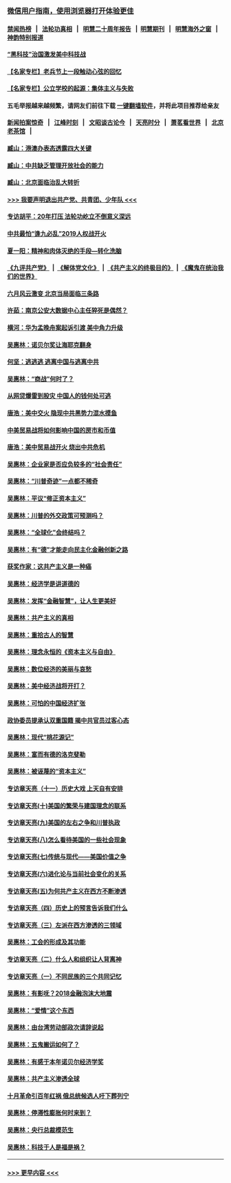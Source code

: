 ### [微信用户指南，使用浏览器打开体验更佳](https://github.com/gfw-breaker/banned-news1/blob/master/indexes/wechat-guide.md?t=0)
#### [禁闻热榜](热点新闻.md?t=0)  &nbsp;&nbsp;|&nbsp;&nbsp; [法轮功真相](https://github.com/gfw-breaker/truth/blob/master/README.md?t=0) &nbsp;&nbsp;|&nbsp;&nbsp; [明慧二十周年报告](https://github.com/gfw-breaker/mh-reports/blob/master/README.md?t=0) &nbsp;&nbsp;|&nbsp;&nbsp;[明慧期刊](https://github.com/gfw-breaker/mh-qikan) &nbsp;&nbsp;|&nbsp;&nbsp; [明慧海外之窗](https://github.com/gfw-breaker/mh-news/blob/master/README.md?t=0) &nbsp;&nbsp;|&nbsp;&nbsp; [神韵特别报道](https://github.com/gfw-breaker/mh-news/blob/master/shenyun.md?t=0)
#### [“黑科技”治国激发美中科技战](../pages/nsc423/n11638056.md?t=02080211) 
#### [【名家专栏】老兵节上一段触动心弦的回忆](../pages/nsc423/n11646016.md?t=02080211) 
#### [【名家专栏】公立学校的起源：集体主义与失败](../pages/nsc423/n11601833.md?t=02080211) 
#### 五毛举报越来越频繁，请网友们前往下载 [一键翻墙软件](https://github.com/gfw-breaker/ssr-accounts)，并将此项目推荐给亲友
#### [新闻拍案惊奇](https://github.com/gfw-breaker/banned-news1/blob/master/pages/link4.md) &nbsp;&nbsp;|&nbsp;&nbsp; [江峰时刻](https://github.com/gfw-breaker/banned-news1/blob/master/pages/link4.md) &nbsp;&nbsp;|&nbsp;&nbsp; [文昭谈古论今](https://github.com/gfw-breaker/banned-news1/blob/master/pages/link4.md) &nbsp;&nbsp;|&nbsp;&nbsp; [天亮时分](https://github.com/gfw-breaker/banned-news1/blob/master/pages/link4.md) &nbsp;&nbsp;|&nbsp;&nbsp; [萧茗看世界](https://github.com/gfw-breaker/banned-news1/blob/master/pages/link4.md) &nbsp;&nbsp;|&nbsp;&nbsp; [北京老茶馆](https://github.com/gfw-breaker/banned-news1/blob/master/pages/link4.md) &nbsp;&nbsp;|&nbsp;&nbsp; 
#### [臧山：港澳办表态透露四大关键](../pages/nsc423/n11421628.md?t=02080211) 
#### [臧山：中共缺乏管理开放社会的能力](../pages/nsc423/n11407457.md?t=02080211) 
#### [臧山：北京面临治乱大转折](../pages/nsc423/n11406895.md?t=02080211) 
#### [>>> 我要声明退出共产党、共青团、少年队 <<<](https://github.com/begood0513/goodnews/blob/master/quit/letter.md) 
#### [专访胡平：20年打压 法轮功屹立不倒意义深远](../pages/nsc423/n11398800.md?t=02080211) 
#### [中共最怕“逢九必乱”2019人权战开火](../pages/nsc423/n11385248.md?t=02080211) 
#### [夏一阳：精神和肉体灭绝的手段—转化洗脑](../pages/nsc423/n11368250.md?t=02080211) 
#### [《九评共产党》](https://github.com/begood0513/9ping.md/blob/master/README.md) &nbsp;|&nbsp; [《解体党文化》](../../../../jtdwh.md/blob/master/README.md)  &nbsp;|&nbsp; [《共产主义的终极目的》](../../../../gczydzjmd.md/blob/master/README.md) &nbsp;|&nbsp; [《魔鬼在统治我们的世界》](../../../../mgztzwmdsj.md/blob/master/README.md) 
#### [六月风云激变 北京当局面临三条路](../pages/nsc423/n11313668.md?t=02080211) 
#### [许茹：南京公安大数据中心主任猝死是偶然？](../pages/nsc423/n11064744.md?t=02080211) 
#### [横河：华为孟晚舟案起诉引渡 美中角力升级](../pages/nsc423/n11027230.md?t=02080211) 
#### [吴惠林：诺贝尔奖让海耶克翻身](../pages/nsc423/n10890049.md?t=02080211) 
#### [何坚：逃逃逃 逃离中国与逃离中共](../pages/nsc423/n10592891.md?t=02080211) 
#### [吴惠林：“商战”何时了？](../pages/nsc423/n10573558.md?t=02080211) 
#### [从网贷爆雷到股灾 中国人的钱何处可逃](../pages/nsc423/n10572800.md?t=02080211) 
#### [唐浩：美中交火 隐现中共黑势力混水摸鱼](../pages/nsc423/n10544040.md?t=02080211) 
#### [中美贸易战将如何影响中国的房市和币值](../pages/nsc423/n10543697.md?t=02080211) 
#### [唐浩：美中贸易战开火 烧出中共危机](../pages/nsc423/n10540126.md?t=02080211) 
#### [吴惠林：企业家是否应负较多的“社会责任”](../pages/nsc423/n10535022.md?t=02080211) 
#### [吴惠林：“川普奇迹”一点都不稀奇](../pages/nsc423/n10512808.md?t=02080211) 
#### [吴惠林：平议“修正资本主义”](../pages/nsc423/n10495724.md?t=02080211) 
#### [吴惠林：川普的外交政策可预测吗？](../pages/nsc423/n10462387.md?t=02080211) 
#### [吴惠林：“全球化”会终结吗？](../pages/nsc423/n10452838.md?t=02080211) 
#### [吴惠林：有“德”才能走向民主化金融创新之路](../pages/nsc423/n10432292.md?t=02080211) 
#### [获奖作家：这共产主义是一种癌](../pages/nsc423/n10431541.md?t=02080211) 
#### [吴惠林：经济学是讲道德的](../pages/nsc423/n10398014.md?t=02080211) 
#### [吴惠林：发挥“金融智慧”，让人生更美好](../pages/nsc423/n10375019.md?t=02080211) 
#### [吴惠林：共产主义的真相](../pages/nsc423/n10351394.md?t=02080211) 
#### [吴惠林：重拾古人的智慧](../pages/nsc423/n10337691.md?t=02080211) 
#### [吴惠林：理念永恒的《资本主义与自由》](../pages/nsc423/n10316274.md?t=02080211) 
#### [吴惠林：数位经济的美丽与哀愁](../pages/nsc423/n10292946.md?t=02080211) 
#### [吴惠林：美中经济战将开打？](../pages/nsc423/n10258825.md?t=02080211) 
#### [吴惠林：可怕的中国经济扩张](../pages/nsc423/n10219147.md?t=02080211) 
#### [政协委员提承认双重国籍 揭中共官员过客心态](../pages/nsc423/n10208809.md?t=02080211) 
#### [吴惠林：现代“桃花源记”](../pages/nsc423/n10185234.md?t=02080211) 
#### [吴惠林：富而有德的洛克斐勒](../pages/nsc423/n10142264.md?t=02080211) 
#### [吴惠林：被诬蔑的“资本主义”](../pages/nsc423/n10124816.md?t=02080211) 
#### [专访章天亮（十一）历史大戏 上天自有安排](../pages/nsc423/n10094905.md?t=02080211) 
#### [专访章天亮(十)美国的繁荣与建国理念的联系](../pages/nsc423/n10094899.md?t=02080211) 
#### [专访章天亮(九)美国的左右之争和川普执政](../pages/nsc423/n10094889.md?t=02080211) 
#### [专访章天亮(八)怎么看待美国的一些社会现象](../pages/nsc423/n10094857.md?t=02080211) 
#### [专访章天亮(七)传统与现代——美国价值之争](../pages/nsc423/n10093140.md?t=02080211) 
#### [专访章天亮(六)进化论与当前社会变化的关系](../pages/nsc423/n10092036.md?t=02080211) 
#### [专访章天亮(五)为何共产主义在西方不断渗透](../pages/nsc423/n10083620.md?t=02080211) 
#### [专访章天亮（四）历史上的预言告诉我们什么](../pages/nsc423/n10083606.md?t=02080211) 
#### [专访章天亮（三）左派在西方渗透的三领域](../pages/nsc423/n10081115.md?t=02080211) 
#### [吴惠林：工会的形成及其功能](../pages/nsc423/n10080633.md?t=02080211) 
#### [专访章天亮（二）什么人和组织让人背离神](../pages/nsc423/n10076637.md?t=02080211) 
#### [专访章天亮（一）不同民族的三个共同记忆](../pages/nsc423/n10074188.md?t=02080211) 
#### [吴惠林：有影呒？2018金融泡沫大地震](../pages/nsc423/n10040534.md?t=02080211) 
#### [吴惠林：“爱情”这个东西](../pages/nsc423/n10019423.md?t=02080211) 
#### [吴惠林：由台湾劳动部政次请辞说起](../pages/nsc423/n9979679.md?t=02080211) 
#### [吴惠林：五鬼搬运如何了？](../pages/nsc423/n9925338.md?t=02080211) 
#### [吴惠林：有感于本年诺贝尔经济学奖](../pages/nsc423/n9871883.md?t=02080211) 
#### [吴惠林：共产主义渗透全球](../pages/nsc423/n9812748.md?t=02080211) 
#### [十月革命引百年红祸 俄总统候选人吁下葬列宁](../pages/nsc423/n9810182.md?t=02080211) 
#### [吴惠林：停滞性膨胀何时来到？](../pages/nsc423/n9764136.md?t=02080211) 
#### [吴惠林：央行总裁模范生](../pages/nsc423/n9728134.md?t=02080211) 
#### [吴惠林：科技于人是福是祸？](../pages/nsc423/n9672982.md?t=02080211) 

----
#### [ >>> 更早内容 <<< ](../indexes/nsc423-earlier.md)
